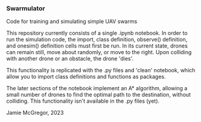 ### Swarmulator

Code for training and simulating simple UAV swarms

This repository currently consists of a single .ipynb notebook. In order to run the simulation code, the import, class definition, observe() definition, and onesim() definition cells must first be run. In its current state, drones can remain still, move about randomly, or move to the right. Upon colliding with another drone or an obstacle, the drone 'dies'.

This functionality is replicated with the .py files and 'clean' notebook, which allow you to import class definitions and functions as packages.

The later sections of the notebook implement an A* algorithm, allowing a small number of drones to find the optimal path to the destination, without colliding. This functionality isn't available in the .py files (yet).

Jamie McGregor, 2023
